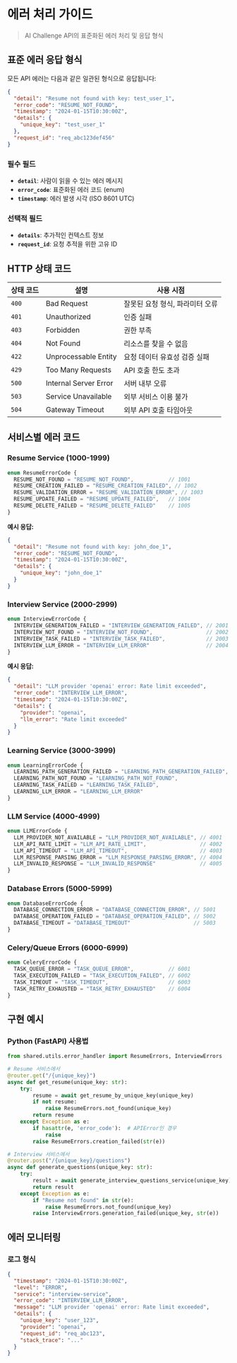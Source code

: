 # 에러 처리 가이드

> AI Challenge API의 표준화된 에러 처리 및 응답 형식

## 표준 에러 응답 형식

모든 API 에러는 다음과 같은 일관된 형식으로 응답됩니다:

```json
{
  "detail": "Resume not found with key: test_user_1",
  "error_code": "RESUME_NOT_FOUND",
  "timestamp": "2024-01-15T10:30:00Z",
  "details": {
    "unique_key": "test_user_1"
  },
  "request_id": "req_abc123def456"
}
```

### 필수 필드

- **`detail`**: 사람이 읽을 수 있는 에러 메시지
- **`error_code`**: 표준화된 에러 코드 (enum)
- **`timestamp`**: 에러 발생 시각 (ISO 8601 UTC)

### 선택적 필드

- **`details`**: 추가적인 컨텍스트 정보
- **`request_id`**: 요청 추적을 위한 고유 ID

## HTTP 상태 코드

| 상태 코드 | 설명 | 사용 시점 |
|----------|------|----------|
| `400` | Bad Request | 잘못된 요청 형식, 파라미터 오류 |
| `401` | Unauthorized | 인증 실패 |
| `403` | Forbidden | 권한 부족 |
| `404` | Not Found | 리소스를 찾을 수 없음 |
| `422` | Unprocessable Entity | 요청 데이터 유효성 검증 실패 |
| `429` | Too Many Requests | API 호출 한도 초과 |
| `500` | Internal Server Error | 서버 내부 오류 |
| `503` | Service Unavailable | 외부 서비스 이용 불가 |
| `504` | Gateway Timeout | 외부 API 호출 타임아웃 |

## 서비스별 에러 코드

### Resume Service (1000-1999)

```typescript
enum ResumeErrorCode {
  RESUME_NOT_FOUND = "RESUME_NOT_FOUND",           // 1001
  RESUME_CREATION_FAILED = "RESUME_CREATION_FAILED", // 1002
  RESUME_VALIDATION_ERROR = "RESUME_VALIDATION_ERROR", // 1003
  RESUME_UPDATE_FAILED = "RESUME_UPDATE_FAILED",   // 1004
  RESUME_DELETE_FAILED = "RESUME_DELETE_FAILED"    // 1005
}
```

**예시 응답:**
```json
{
  "detail": "Resume not found with key: john_doe_1",
  "error_code": "RESUME_NOT_FOUND",
  "timestamp": "2024-01-15T10:30:00Z",
  "details": {
    "unique_key": "john_doe_1"
  }
}
```

### Interview Service (2000-2999)

```typescript
enum InterviewErrorCode {
  INTERVIEW_GENERATION_FAILED = "INTERVIEW_GENERATION_FAILED", // 2001
  INTERVIEW_NOT_FOUND = "INTERVIEW_NOT_FOUND",                 // 2002
  INTERVIEW_TASK_FAILED = "INTERVIEW_TASK_FAILED",             // 2003
  INTERVIEW_LLM_ERROR = "INTERVIEW_LLM_ERROR"                  // 2004
}
```

**예시 응답:**
```json
{
  "detail": "LLM provider 'openai' error: Rate limit exceeded",
  "error_code": "INTERVIEW_LLM_ERROR",
  "timestamp": "2024-01-15T10:30:00Z",
  "details": {
    "provider": "openai",
    "llm_error": "Rate limit exceeded"
  }
}
```

### Learning Service (3000-3999)

```typescript
enum LearningErrorCode {
  LEARNING_PATH_GENERATION_FAILED = "LEARNING_PATH_GENERATION_FAILED", // 3001
  LEARNING_PATH_NOT_FOUND = "LEARNING_PATH_NOT_FOUND",                 // 3002
  LEARNING_TASK_FAILED = "LEARNING_TASK_FAILED",                       // 3003
  LEARNING_LLM_ERROR = "LEARNING_LLM_ERROR"                            // 3004
}
```

### LLM Service (4000-4999)

```typescript
enum LLMErrorCode {
  LLM_PROVIDER_NOT_AVAILABLE = "LLM_PROVIDER_NOT_AVAILABLE", // 4001
  LLM_API_RATE_LIMIT = "LLM_API_RATE_LIMIT",                 // 4002
  LLM_API_TIMEOUT = "LLM_API_TIMEOUT",                       // 4003
  LLM_RESPONSE_PARSING_ERROR = "LLM_RESPONSE_PARSING_ERROR", // 4004
  LLM_INVALID_RESPONSE = "LLM_INVALID_RESPONSE"              // 4005
}
```

### Database Errors (5000-5999)

```typescript
enum DatabaseErrorCode {
  DATABASE_CONNECTION_ERROR = "DATABASE_CONNECTION_ERROR", // 5001
  DATABASE_OPERATION_FAILED = "DATABASE_OPERATION_FAILED", // 5002
  DATABASE_TIMEOUT = "DATABASE_TIMEOUT"                    // 5003
}
```

### Celery/Queue Errors (6000-6999)

```typescript
enum CeleryErrorCode {
  TASK_QUEUE_ERROR = "TASK_QUEUE_ERROR",           // 6001
  TASK_EXECUTION_FAILED = "TASK_EXECUTION_FAILED", // 6002
  TASK_TIMEOUT = "TASK_TIMEOUT",                   // 6003
  TASK_RETRY_EXHAUSTED = "TASK_RETRY_EXHAUSTED"    // 6004
}
```

## 구현 예시

### Python (FastAPI) 사용법

```python
from shared.utils.error_handler import ResumeErrors, InterviewErrors

# Resume 서비스에서
@router.get("/{unique_key}")
async def get_resume(unique_key: str):
    try:
        resume = await get_resume_by_unique_key(unique_key)
        if not resume:
            raise ResumeErrors.not_found(unique_key)
        return resume
    except Exception as e:
        if hasattr(e, 'error_code'):  # APIError인 경우
            raise
        raise ResumeErrors.creation_failed(str(e))

# Interview 서비스에서
@router.post("/{unique_key}/questions")
async def generate_questions(unique_key: str):
    try:
        result = await generate_interview_questions_service(unique_key)
        return result
    except Exception as e:
        if "Resume not found" in str(e):
            raise ResumeErrors.not_found(unique_key)
        raise InterviewErrors.generation_failed(unique_key, str(e))
```

## 에러 모니터링

### 로그 형식

```json
{
  "timestamp": "2024-01-15T10:30:00Z",
  "level": "ERROR",
  "service": "interview-service",
  "error_code": "INTERVIEW_LLM_ERROR",
  "message": "LLM provider 'openai' error: Rate limit exceeded",
  "details": {
    "unique_key": "user_123",
    "provider": "openai",
    "request_id": "req_abc123",
    "stack_trace": "..."
  }
}
```

